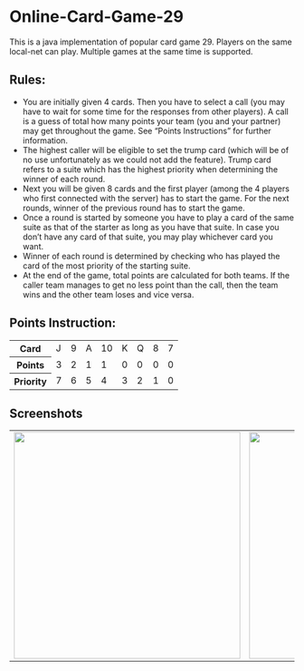 # Online-Card-Game-29
This is a java implementation of popular card game 29. Players on the same local-net can play. Multiple games at the same time is supported.

## Rules:
* You are initially given 4 cards. Then you have to select a call (you may have to wait for some time for the responses from other players). A call is a guess of total how many points your team (you and your partner) may get throughout the game. See “Points Instructions” for further information.
* The highest caller will be eligible to set the trump card (which will be of no use unfortunately as we could not add the feature). Trump card refers to a suite which has the highest priority when determining the winner of each round.
* Next you will be given 8 cards and the first player (among the 4 players who first connected with the server) has to start the game. For the next rounds, winner of the previous round has to start the game.
* Once a round is started by someone you have to play a card of the same suite as that of the starter as long as you have that suite. In case you don’t have any card of that suite, you may play whichever card you want.
* Winner of each round is determined by checking who has played the card of the most priority of the starting suite.
* At the end of the game, total points are calculated for both teams. If the caller team manages to get no less point than the call, then the team wins and the other team loses and vice versa.

## Points Instruction:  
<table>
  <tr>
    <th> Card </th>
    <td>J</td><td>9</td><td>A</td>
    <td>10</td><td>K</td><td>Q</td>
    <td>8</td><td>7</td>
  </tr>
  <tr>
    <th>Points</th>
    <td>3</td><td>2</td><td>1</td>
    <td>1</td><td>0</td><td>0</td>
    <td>0</td><td>0</td>
  </tr>
  <tr>
    <th>Priority</th>
    <td>7</td><td>6</td><td>5</td>
    <td>4</td><td>3</td><td>2</td>
    <td>1</td><td>0</td>
  </tr>
</table>

## Screenshots
<table>
  <tr>
    <td><img src="https://drive.google.com/uc?id=1_sNWScSjHeQggUYJnBoVxml44fuscR0t" width=400></td>
    <td><img src="https://drive.google.com/uc?id=1V5sXmE3cJDxUDB3B4jXapHPP65yX1SW8" width=400></td>
  </tr>
</table>
